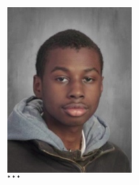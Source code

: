 <section id="section-Expo" class="Expo"> 
  <img src="8626f4a9-f60a-4198-b2f0-02b9067687d1.jpeg" width="285"/>

</section>
* * *
